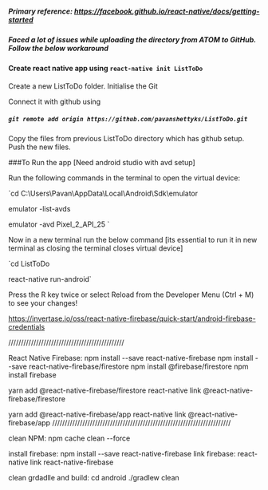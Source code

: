 ##### Primary reference: https://facebook.github.io/react-native/docs/getting-started

##### Faced a lot of issues while uploading the directory from ATOM to GitHub. Follow the below workaround

#### Create react native app using `react-native init ListToDo`
Create a new ListToDo folder. Initialise the Git

Connect it with github using
##### `git remote add origin https://github.com/pavanshettyks/ListToDo.git`

Copy the files from previous ListToDo directory which has github setup.
Push the new files.

###To Run the app
[Need android studio with avd setup]

Run the following commands in the terminal to open the virtual device:

`cd C:\Users\Pavan\AppData\Local\Android\Sdk\emulator

emulator -list-avds

emulator -avd Pixel_2_API_25
`

Now in a new terminal run the below command [its essential to run it in new terminal as closing the terminal closes virtual device]

`cd ListToDo

react-native run-android`

Press the R key twice or select Reload from the Developer Menu (Ctrl + M) to see your changes!



https://invertase.io/oss/react-native-firebase/quick-start/android-firebase-credentials

//////////////////////////////////////////////


React Native Firebase:
npm install --save react-native-firebase
npm install --save react-native-firebase/firestore
npm install @firebase/firestore
npm install firebase


yarn add @react-native-firebase/firestore
react-native link @react-native-firebase/firestore

yarn add @react-native-firebase/app
react-native link @react-native-firebase/app
///////////////////////////////////////////////////////////////////////

clean NPM:  npm  cache clean --force

install firebase:  npm install --save react-native-firebase
link firebase:     react-native link react-native-firebase


clean grdadlle and build:  cd android
                          ./gradlew clean
